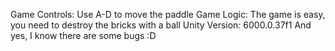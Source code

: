 Game Controls:
Use A-D to move the paddle
Game Logic:
The game is easy, you need to destroy the bricks with a ball
Unity Version:
6000.0.37f1
And yes, I know there are some bugs :D
